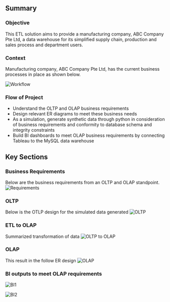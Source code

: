 ## Summary
### Objective
This ETL solution aims to provide a manufacturing company, ABC Company Pte Ltd, a data warehouse for its simplified supply chain, production and sales process and department users.


### Context
Manufacturing company, ABC Company Pte Ltd, has the current business processes in place as shown below.

![Workflow](https://user-images.githubusercontent.com/55055667/88260646-5bf51c00-ccf7-11ea-8fa3-31af2ef62fe6.png)


### Flow of Project
- Understand the OLTP and OLAP business requirements
- Design relevant ER diagrams to meet these business needs
- As a simulation, generate synthetic data through python in consideration of business requirements and conformity to database schema and integrity constraints
- Build BI dashboards to meet OLAP business requirements by connecting Tableau to the MySQL data warehouse


## Key Sections
### Business Requirements
Below are the business requirements from an OLTP and OLAP standpoint.
![Requirements](https://user-images.githubusercontent.com/55055667/88262070-171eb480-ccfa-11ea-85fa-c3eeb5cfd151.png)

### OLTP
Below is the OTLP design for the simulated data generated
![OLTP](https://user-images.githubusercontent.com/55055667/88261473-f570fd80-ccf8-11ea-9c3c-ae15e09dcc08.png)

### ETL to OLAP
Summarized transformation of data
![OLTP to OLAP](https://user-images.githubusercontent.com/55055667/88261873-ae373c80-ccf9-11ea-8ff0-e10941b2be5b.png)

### OLAP
This result in the follow ER design
![OLAP](https://user-images.githubusercontent.com/55055667/88261917-c3ac6680-ccf9-11ea-93fd-806c1de61c60.png)

### BI outputs to meet OLAP requirements
![BI1](https://user-images.githubusercontent.com/55055667/88262162-3fa6ae80-ccfa-11ea-9380-6fbdd74f4028.png)


![BI2](https://user-images.githubusercontent.com/55055667/88262178-46cdbc80-ccfa-11ea-9c30-1106a6a4eca6.png)
